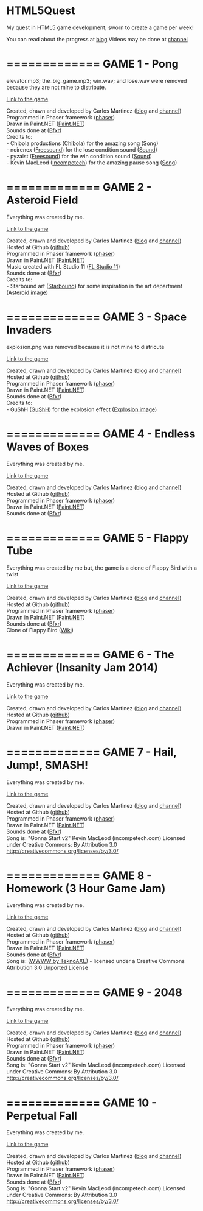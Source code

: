 HTML5Quest
==========

My quest in HTML5 game development, sworn to create a game per week!

You can read about the progress at <a href="http://ctmartinez1992.blogspot.pt">blog</a>
Videos may be done at <a href="http://www.youtube.com/channel/UCQ649wgg3_M_C_2HDXkNApQ">channel</a>

=============
GAME 1 - Pong
=============

elevator.mp3; the_big_game.mp3; win.wav; and lose.wav were removed because they are not mine to distribute.

<a href="https://dl.dropboxusercontent.com/u/52790690/HTML5%20GD/game1/default.htm">Link to the game</a>

Created, drawn and developed by Carlos Martinez (<a href="http://ctmartinez1992.blogspot.pt">blog</a> and <a href="http://www.youtube.com/channel/UCQ649wgg3_M_C_2HDXkNApQ">channel</a>)<br>
        Programmed in Phaser framework (<a href="http://phaser.io">phaser</a>)<br>
        Drawn in Paint.NET (<a href="http://www.getpaint.net">Paint.NET</a>)<br>
        Sounds done at (<a href="http://www.bfxr.net">Bfxr</a>)<br>
        Credits to:<br>
        - Chibola productions (<a href="http://www.chibola.com">Chibola</a>) for the amazing song (<a href="http://www.chibola.com/the_big_game.mp3">Song</a>)<br>
        - noirenex (<a href="http://www.freesound.org">Freesound</a>) for the lose condition sound (<a href="http://www.freesound.org/people/noirenex/sounds/159408">Sound</a>)<br>
        - pyzaist (<a href="http://www.freesound.org">Freesound</a>) for the win condition sound (<a href="http://www.freesound.org/people/pyzaist/sounds/118655">Sound</a>)<br>
        - Kevin MacLeod (<a href="http://www.incompetech.com">Incompetech</a>) for the amazing pause song (<a href="http://incompetech.com/music/royalty-free/index.html?isrc=USUAN1300012">Song</a>)

=============
GAME 2 - Asteroid Field
=============

Everything was created by me.

<a href="https://dl.dropboxusercontent.com/u/52790690/HTML5%20GD/game2/game2/default.htm">Link to the game</a>

Created, drawn and developed by Carlos Martinez (<a href="http://ctmartinez1992.blogspot.pt">blog</a> and <a href="http://www.youtube.com/channel/UCQ649wgg3_M_C_2HDXkNApQ">channel</a>)<br>
        Hosted at Github (<a href="https://github.com/ctmartinez1992/HTML5Quest">github</a>)<br>
        Programmed in Phaser framework (<a href="http://phaser.io">phaser</a>)<br>
        Drawn in Paint.NET (<a href="http://www.getpaint.net">Paint.NET</a>)<br>
        Music created with FL Studio 11 (<a href="http://www.image-line.com/flstudio">FL Studio 11</a>)<br>
        Sounds done at (<a href="http://www.bfxr.net">Bfxr</a>)<br>
        Credits to:<br>
        - Starbound art (<a href="http://playstarbound.com/">Starbound</a>) for some inspiration in the art department (<a href="http://starbound.gamepedia.com/File:Main-page-asteroid.png">Asteroid image</a>)

=============
GAME 3 - Space Invaders
=============

explosion.png was removed because it is not mine to districute

<a href="https://dl.dropboxusercontent.com/u/52790690/HTML5%20GD/game3/game3/default.htm">Link to the game</a>

Created, drawn and developed by Carlos Martinez (<a href="http://ctmartinez1992.blogspot.pt">blog</a> and <a href="http://www.youtube.com/channel/UCQ649wgg3_M_C_2HDXkNApQ">channel</a>)<br>
        Hosted at Github (<a href="https://github.com/ctmartinez1992/HTML5Quest">github</a>)<br>
        Programmed in Phaser framework (<a href="http://phaser.io">phaser</a>)<br>
        Drawn in Paint.NET (<a href="http://www.getpaint.net">Paint.NET</a>)<br>
        Sounds done at (<a href="http://www.bfxr.net">Bfxr</a>)<br>
        Credits to:<br>
        - GuShH (<a href="http://gushh.net/blog">GuShH</a>) for the explosion effect (<a href="http://gushh.net/blog/free-game-sprites-explosion-1">Explosion image</a>)<br>

=============
GAME 4 - Endless Waves of Boxes
=============

Everything was created by me.

<a href="https://dl.dropboxusercontent.com/u/52790690/HTML5%20GD/game4/game4/default.htm">Link to the game</a>

Created, drawn and developed by Carlos Martinez (<a href="http://ctmartinez1992.blogspot.pt">blog</a> and <a href="http://www.youtube.com/channel/UCQ649wgg3_M_C_2HDXkNApQ">channel</a>)<br>
        Hosted at Github (<a href="https://github.com/ctmartinez1992/HTML5Quest">github</a>)<br>
        Programmed in Phaser framework (<a href="http://phaser.io">phaser</a>)<br>
        Drawn in Paint.NET (<a href="http://www.getpaint.net">Paint.NET</a>)<br>
        Sounds done at (<a href="http://www.bfxr.net">Bfxr</a>)<br>

=============
GAME 5 - Flappy Tube
=============

Everything was created by me but, the game is a clone of Flappy Bird with a twist

<a href="https://dl.dropboxusercontent.com/u/52790690/HTML5%20GD/game5/index.html">Link to the game</a>

Created, drawn and developed by Carlos Martinez (<a href="http://ctmartinez1992.blogspot.pt">blog</a> and <a href="http://www.youtube.com/channel/UCQ649wgg3_M_C_2HDXkNApQ">channel</a>)<br>
        Hosted at Github (<a href="https://github.com/ctmartinez1992/HTML5Quest">github</a>)<br>
        Programmed in Phaser framework (<a href="http://phaser.io">phaser</a>)<br>
        Drawn in Paint.NET (<a href="http://www.getpaint.net">Paint.NET</a>)<br>
        Sounds done at (<a href="http://www.bfxr.net">Bfxr</a>)<br>
	Clone of Flappy Bird (<a href="http://en.wikipedia.org/wiki/Flappy_Bird">Wiki</a>)<br>

=============
GAME 6 - The Achiever (Insanity Jam 2014)
=============

Everything was created by me.

<a href="https://dl.dropboxusercontent.com/u/52790690/HTML5%20GD/game6/index.html">Link to the game</a>

Created, drawn and developed by Carlos Martinez (<a href="http://ctmartinez1992.blogspot.pt">blog</a> and <a href="http://www.youtube.com/channel/UCQ649wgg3_M_C_2HDXkNApQ">channel</a>)<br>
        Hosted at Github (<a href="https://github.com/ctmartinez1992/HTML5Quest">github</a>)<br>
        Programmed in Phaser framework (<a href="http://phaser.io">phaser</a>)<br>
        Drawn in Paint.NET (<a href="http://www.getpaint.net">Paint.NET</a>)<br>

=============
GAME 7 - Hail, Jump!, SMASH!
=============

Everything was created by me.

<a href="https://dl.dropboxusercontent.com/u/52790690/HTML5%20GD/game7/index.html">Link to the game</a>

Created, drawn and developed by Carlos Martinez (<a href="http://ctmartinez1992.blogspot.pt">blog</a> and <a href="http://www.youtube.com/channel/UCQ649wgg3_M_C_2HDXkNApQ">channel</a>)<br>
		Hosted at Github (<a href="https://github.com/ctmartinez1992/HTML5Quest">github</a>)<br>
		Programmed in Phaser framework (<a href="http://phaser.io">phaser</a>)<br>
		Drawn in Paint.NET (<a href="http://www.getpaint.net">Paint.NET</a>)<br>
		Sounds done at (<a href="http://www.bfxr.net">Bfxr</a>)<br>
		Song is: "Gonna Start v2" Kevin MacLeod (incompetech.com) Licensed under Creative Commons: By Attribution 3.0 http://creativecommons.org/licenses/by/3.0/

=============
GAME 8 - Homework (3 Hour Game Jam)
=============

Everything was created by me.

<a href="https://dl.dropboxusercontent.com/u/52790690/HTML5%20GD/game8/index.html">Link to the game</a>

Created, drawn and developed by Carlos Martinez (<a href="http://ctmartinez1992.blogspot.pt">blog</a> and <a href="http://www.youtube.com/channel/UCQ649wgg3_M_C_2HDXkNApQ">channel</a>)<br>
		Hosted at Github (<a href="https://github.com/ctmartinez1992/HTML5Quest">github</a>)<br>
		Programmed in Phaser framework (<a href="http://phaser.io">phaser</a>)<br>
		Drawn in Paint.NET (<a href="http://www.getpaint.net">Paint.NET</a>)<br>
		Sounds done at (<a href="http://www.bfxr.net">Bfxr</a>)<br>
		Song is: (<a href="http://teknoaxe.com/Link_Code_2.php?q=428">WWWW by TeknoAXE</a>) - licensed under a Creative Commons Attribution 3.0 Unported License

=============
GAME 9 - 2048
=============

Everything was created by me.

<a href="https://dl.dropboxusercontent.com/u/52790690/HTML5%20GD/game9/index.html">Link to the game</a>

Created, drawn and developed by Carlos Martinez (<a href="http://ctmartinez1992.blogspot.pt">blog</a> and <a href="http://www.youtube.com/channel/UCQ649wgg3_M_C_2HDXkNApQ">channel</a>)<br>
		Hosted at Github (<a href="https://github.com/ctmartinez1992/HTML5Quest">github</a>)<br>
		Programmed in Phaser framework (<a href="http://phaser.io">phaser</a>)<br>
		Drawn in Paint.NET (<a href="http://www.getpaint.net">Paint.NET</a>)<br>
		Sounds done at (<a href="http://www.bfxr.net">Bfxr</a>)<br>
		Song is: "Gonna Start v2" Kevin MacLeod (incompetech.com) Licensed under Creative Commons: By Attribution 3.0 http://creativecommons.org/licenses/by/3.0/

=============
GAME 10 - Perpetual Fall
=============

Everything was created by me.

<a href="https://dl.dropboxusercontent.com/u/52790690/HTML5%20GD/game10/index.html">Link to the game</a>

Created, drawn and developed by Carlos Martinez (<a href="http://ctmartinez1992.blogspot.pt">blog</a> and <a href="http://www.youtube.com/channel/UCQ649wgg3_M_C_2HDXkNApQ">channel</a>)<br>
		Hosted at Github (<a href="https://github.com/ctmartinez1992/HTML5Quest">github</a>)<br>
		Programmed in Phaser framework (<a href="http://phaser.io">phaser</a>)<br>
		Drawn in Paint.NET (<a href="http://www.getpaint.net">Paint.NET</a>)<br>
		Sounds done at (<a href="http://www.bfxr.net">Bfxr</a>)<br>
		Song is: "Gonna Start v2" Kevin MacLeod (incompetech.com) Licensed under Creative Commons: By Attribution 3.0 http://creativecommons.org/licenses/by/3.0/
